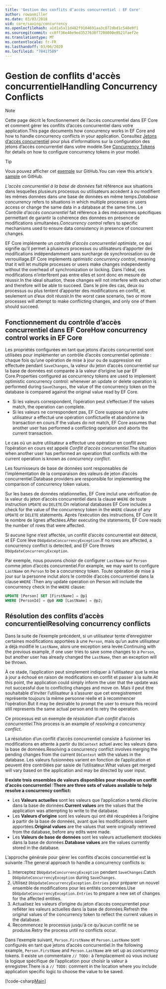 ```yaml
---
title: 'Gestion des conflits d’accès concurrentiel : EF Core'
author: rowanmiller
ms.date: 03/03/2018
uid: core/saving/concurrency
ms.openlocfilehash: a1d1a5a11d482f9104691aa3c072dbd1c548e9f1
ms.sourcegitcommit: cc0ff36e46e9ed3527638f7208000e8521faef2e
ms.translationtype: MT
ms.contentlocale: fr-FR
ms.lasthandoff: 03/06/2020
ms.locfileid: "78417589"
---
```

# <a name="handling-concurrency-conflicts"></a><span data-ttu-id="95226-102">Gestion de conflits d'accès concurrentiel</span><span class="sxs-lookup"><span data-stu-id="95226-102">Handling Concurrency Conflicts</span></span>

> [!NOTE]
> <span data-ttu-id="95226-103">Cette page décrit le fonctionnement de l’accès concurrentiel dans EF Core et comment gérer les conflits d’accès concurrentiel dans votre application.</span><span class="sxs-lookup"><span data-stu-id="95226-103">This page documents how concurrency works in EF Core and how to handle concurrency conflicts in your application.</span></span> <span data-ttu-id="95226-104">Consultez [Jetons d’accès concurrentiel](xref:core/modeling/concurrency) pour plus d’informations sur la configuration des jetons d’accès concurrentiel dans votre modèle.</span><span class="sxs-lookup"><span data-stu-id="95226-104">See [Concurrency Tokens](xref:core/modeling/concurrency) for details on how to configure concurrency tokens in your model.</span></span>

> [!TIP]
> <span data-ttu-id="95226-105">Vous pouvez afficher cet [exemple](https://github.com/dotnet/EntityFramework.Docs/tree/master/samples/core/Saving/Concurrency/) sur GitHub.</span><span class="sxs-lookup"><span data-stu-id="95226-105">You can view this article's [sample](https://github.com/dotnet/EntityFramework.Docs/tree/master/samples/core/Saving/Concurrency/) on GitHub.</span></span>

<span data-ttu-id="95226-106">_L’accès concurrentiel à la base de données_ fait référence aux situations dans lesquelles plusieurs processus ou utilisateurs accèdent à ou modifient les mêmes données dans une base de données en même temps.</span><span class="sxs-lookup"><span data-stu-id="95226-106">_Database concurrency_ refers to situations in which multiple processes or users access or change the same data in a database at the same time.</span></span> <span data-ttu-id="95226-107">Le _Contrôle d’accès concurrentiel_ fait référence à des mécanismes spécifiques permettant de garantir la cohérence des données en présence de modifications simultanées.</span><span class="sxs-lookup"><span data-stu-id="95226-107">_Concurrency control_ refers to specific mechanisms used to ensure data consistency in presence of concurrent changes.</span></span>

<span data-ttu-id="95226-108">EF Core implémente un _contrôle d’accès concurrentiel optimiste_, ce qui signifie qu’il permet à plusieurs processus ou utilisateurs d’apporter des modifications indépendamment sans surcharge de synchronisation ou de verrouillage.</span><span class="sxs-lookup"><span data-stu-id="95226-108">EF Core implements _optimistic concurrency control_, meaning that it will let multiple processes or users make changes independently without the overhead of synchronization or locking.</span></span> <span data-ttu-id="95226-109">Dans l’idéal, ces modifications n’interfèrent pas entre elles et sont donc en mesure de réussir.</span><span class="sxs-lookup"><span data-stu-id="95226-109">In the ideal situation, these changes will not interfere with each other and therefore will be able to succeed.</span></span> <span data-ttu-id="95226-110">Dans le pire des cas, deux ou processus ou plus tentent d’apporter des modifications en conflit, et seulement un d’eux doit réussir.</span><span class="sxs-lookup"><span data-stu-id="95226-110">In the worst case scenario, two or more processes will attempt to make conflicting changes, and only one of them should succeed.</span></span>

## <a name="how-concurrency-control-works-in-ef-core"></a><span data-ttu-id="95226-111">Fonctionnement du contrôle d’accès concurrentiel dans EF Core</span><span class="sxs-lookup"><span data-stu-id="95226-111">How concurrency control works in EF Core</span></span>

<span data-ttu-id="95226-112">Les propriétés configurées en tant que jetons d’accès concurrentiel sont utilisées pour implémenter un contrôle d’accès concurrentiel optimiste : chaque fois qu’une opération de mise à jour ou de suppression est effectuée pendant `SaveChanges`, la valeur du jeton d’accès concurrentiel sur la base de données est comparée à la valeur d’origine lue par EF Core.</span><span class="sxs-lookup"><span data-stu-id="95226-112">Properties configured as concurrency tokens are used to implement optimistic concurrency control: whenever an update or delete operation is performed during `SaveChanges`, the value of the concurrency token on the database is compared against the original value read by EF Core.</span></span>

- <span data-ttu-id="95226-113">Si les valeurs correspondent, l’opération peut s’effectuer.</span><span class="sxs-lookup"><span data-stu-id="95226-113">If the values match, the operation can complete.</span></span>
- <span data-ttu-id="95226-114">Si les valeurs ne correspondent pas, EF Core suppose qu’un autre utilisateur a effectué une opération conflictuelle et abandonne la transaction en cours.</span><span class="sxs-lookup"><span data-stu-id="95226-114">If the values do not match, EF Core assumes that another user has performed a conflicting operation and aborts the current transaction.</span></span>

<span data-ttu-id="95226-115">Le cas où un autre utilisateur a effectué une opération en conflit avec l’opération en cours est appelé _Conflit d’accès concurrentiel_.</span><span class="sxs-lookup"><span data-stu-id="95226-115">The situation when another user has performed an operation that conflicts with the current operation is known as _concurrency conflict_.</span></span>

<span data-ttu-id="95226-116">Les fournisseurs de base de données sont responsables de l’implémentation de la comparaison des valeurs de jeton d’accès concurrentiel.</span><span class="sxs-lookup"><span data-stu-id="95226-116">Database providers are responsible for implementing the comparison of concurrency token values.</span></span>

<span data-ttu-id="95226-117">Sur les bases de données relationnelles, EF Core inclut une vérification de la valeur du jeton d’accès concurrentiel dans la clause `WHERE` de toute instruction `UPDATE` ou `DELETE`.</span><span class="sxs-lookup"><span data-stu-id="95226-117">On relational databases EF Core includes a check for the value of the concurrency token in the `WHERE` clause of any `UPDATE` or `DELETE` statements.</span></span> <span data-ttu-id="95226-118">Après l’exécution des instructions, EF Core lit le nombre de lignes affectées.</span><span class="sxs-lookup"><span data-stu-id="95226-118">After executing the statements, EF Core reads the number of rows that were affected.</span></span>

<span data-ttu-id="95226-119">Si aucune ligne n’est affectée, un conflit d’accès concurrentiel est détecté, et EF Core lève `DbUpdateConcurrencyException`.</span><span class="sxs-lookup"><span data-stu-id="95226-119">If no rows are affected, a concurrency conflict is detected, and EF Core throws `DbUpdateConcurrencyException`.</span></span>

<span data-ttu-id="95226-120">Par exemple, nous pouvons choisir de configurer `LastName` sur `Person` comme jeton d’accès concurrentiel.</span><span class="sxs-lookup"><span data-stu-id="95226-120">For example, we may want to configure `LastName` on `Person` to be a concurrency token.</span></span> <span data-ttu-id="95226-121">Toute opération de mise à jour sur la personne inclut alors le contrôle d’accès concurrentiel dans la clause `WHERE` :</span><span class="sxs-lookup"><span data-stu-id="95226-121">Then any update operation on Person will include the concurrency check in the `WHERE` clause:</span></span>

``` sql
UPDATE [Person] SET [FirstName] = @p1
WHERE [PersonId] = @p0 AND [LastName] = @p2;
```

## <a name="resolving-concurrency-conflicts"></a><span data-ttu-id="95226-122">Résolution des conflits d’accès concurrentiel</span><span class="sxs-lookup"><span data-stu-id="95226-122">Resolving concurrency conflicts</span></span>

<span data-ttu-id="95226-123">Dans la suite de l’exemple précédent, si un utilisateur tente d’enregistrer certaines modifications apportées à une `Person`, mais qu’un autre utilisateur a déjà modifié le `LastName`, alors une exception sera levée.</span><span class="sxs-lookup"><span data-stu-id="95226-123">Continuing with the previous example, if one user tries to save some changes to a `Person`, but another user has already changed the `LastName`, then an exception will be thrown.</span></span>

<span data-ttu-id="95226-124">À ce stade, l’application peut simplement indiquer à l’utilisateur que la mise à jour a échoué en raison de modifications en conflit et passer à la suite.</span><span class="sxs-lookup"><span data-stu-id="95226-124">At this point, the application could simply inform the user that the update was not successful due to conflicting changes and move on.</span></span> <span data-ttu-id="95226-125">Mais il peut être souhaitable d’inviter l’utilisateur à s’assurer que cet enregistrement représente toujours la même personne réelle et à recommencer l’opération.</span><span class="sxs-lookup"><span data-stu-id="95226-125">But it may be desirable to prompt the user to ensure this record still represents the same actual person and to retry the operation.</span></span>

<span data-ttu-id="95226-126">Ce processus est un exemple de _résolution d’un conflit d’accès concurrentiel_.</span><span class="sxs-lookup"><span data-stu-id="95226-126">This process is an example of _resolving a concurrency conflict_.</span></span>

<span data-ttu-id="95226-127">La résolution d’un conflit d’accès concurrentiel consiste à fusionner les modifications en attente à partir du `DbContext` actuel avec les valeurs dans la base de données.</span><span class="sxs-lookup"><span data-stu-id="95226-127">Resolving a concurrency conflict involves merging the pending changes from the current `DbContext` with the values in the database.</span></span> <span data-ttu-id="95226-128">Les valeurs fusionnées varient en fonction de l’application et peuvent être contrôlées par saisie de l’utilisateur.</span><span class="sxs-lookup"><span data-stu-id="95226-128">What values get merged will vary based on the application and may be directed by user input.</span></span>

<span data-ttu-id="95226-129">**Il existe trois ensembles de valeurs disponibles pour résoudre un conflit d’accès concurrentiel :**</span><span class="sxs-lookup"><span data-stu-id="95226-129">**There are three sets of values available to help resolve a concurrency conflict:**</span></span>

- <span data-ttu-id="95226-130">Les **Valeurs actuelles** sont les valeurs que l’application a tenté d’écrire dans la base de données.</span><span class="sxs-lookup"><span data-stu-id="95226-130">**Current values** are the values that the application was attempting to write to the database.</span></span>
- <span data-ttu-id="95226-131">Les **Valeurs d’origine** sont les valeurs qui ont été récupérées à l’origine à partir de la base de données, avant que les modifications soient apportées.</span><span class="sxs-lookup"><span data-stu-id="95226-131">**Original values** are the values that were originally retrieved from the database, before any edits were made.</span></span>
- <span data-ttu-id="95226-132">Les **Valeurs de base de données** sont les valeurs actuellement stockées dans la base de données.</span><span class="sxs-lookup"><span data-stu-id="95226-132">**Database values** are the values currently stored in the database.</span></span>

<span data-ttu-id="95226-133">L’approche générale pour gérer les conflits d’accès concurrentiel est la suivante :</span><span class="sxs-lookup"><span data-stu-id="95226-133">The general approach to handle a concurrency conflicts is:</span></span>

1. <span data-ttu-id="95226-134">Interceptez `DbUpdateConcurrencyException` pendant `SaveChanges`.</span><span class="sxs-lookup"><span data-stu-id="95226-134">Catch `DbUpdateConcurrencyException` during `SaveChanges`.</span></span>
2. <span data-ttu-id="95226-135">Utilisez `DbUpdateConcurrencyException.Entries` pour préparer un nouvel ensemble de modifications pour les entités concernées.</span><span class="sxs-lookup"><span data-stu-id="95226-135">Use `DbUpdateConcurrencyException.Entries` to prepare a new set of changes for the affected entities.</span></span>
3. <span data-ttu-id="95226-136">Actualisez les valeurs d’origine du jeton d’accès concurrentiel pour refléter les valeurs actuelles dans la base de données.</span><span class="sxs-lookup"><span data-stu-id="95226-136">Refresh the original values of the concurrency token to reflect the current values in the database.</span></span>
4. <span data-ttu-id="95226-137">Recommencez le processus jusqu'à ce qu’aucun conflit ne se produise.</span><span class="sxs-lookup"><span data-stu-id="95226-137">Retry the process until no conflicts occur.</span></span>

<span data-ttu-id="95226-138">Dans l’exemple suivant, `Person.FirstName` et `Person.LastName` sont configurés en tant que jetons d’accès concurrentiel.</span><span class="sxs-lookup"><span data-stu-id="95226-138">In the following example, `Person.FirstName` and `Person.LastName` are set up as concurrency tokens.</span></span> <span data-ttu-id="95226-139">Il existe un commentaire `// TODO:` à l’emplacement où vous incluez la logique spécifique de l’application pour choisir la valeur à enregistrer.</span><span class="sxs-lookup"><span data-stu-id="95226-139">There is a `// TODO:` comment in the location where you include application specific logic to choose the value to be saved.</span></span>

[!code-csharp[Main](../../../samples/core/Saving/Concurrency/Sample.cs?name=ConcurrencyHandlingCode&highlight=34-35)]
